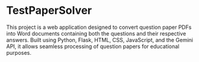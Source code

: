 # TestPaperSolver
This project is a web application designed to convert question paper PDFs into Word documents containing both the questions and their respective answers. Built using Python, Flask, HTML, CSS, JavaScript, and the Gemini API, it allows seamless processing of question papers for educational purposes.
